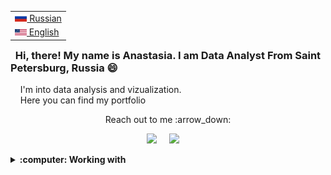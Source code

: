  <table align="right">
 <tr><td><a href="README.md"><img src="images/flag-400.png" height="13"> Russian</a></td></tr>
 <tr><td><a href="README_eng.md"><img src="images/Flag_of_the_United_States.png" height="10"> English</a></td></tr>
</table>

### &nbsp; Hi, there! My name is Anastasia. I am Data Analyst From Saint Petersburg, Russia :smile:

&nbsp;&nbsp;&nbsp;&nbsp;I'm into data analysis and vizualization. \
&nbsp;&nbsp;&nbsp;&nbsp;Here you can find my portfolio

<p align="center"> Reach out to me :arrow_down:</p>

<p align="center">
  <a href="https://www.instagram.com/steishas.s/"><img src="https://go-skill-icons.vercel.app/api/icons?i=instagram" /></a>&nbsp;&nbsp;&nbsp;&nbsp;
  <a href="https://t.me/steishas"><img src="https://go-skill-icons.vercel.app/api/icons?i=telegram" /></a>&nbsp;&nbsp;&nbsp;&nbsp;
</p>

<details>
  <summary><b>:computer: Working with</b></summary>
  <br/>

![Python](https://go-skill-icons.vercel.app/api/icons?i=python)&nbsp;
![matplotlib](https://go-skill-icons.vercel.app/api/icons?i=numpy)&nbsp;
![pandas](https://go-skill-icons.vercel.app/api/icons?i=pandas)&nbsp;
![seaborn](https://go-skill-icons.vercel.app/api/icons?i=seaborn)&nbsp;
![matplotlib](https://go-skill-icons.vercel.app/api/icons?i=matplotlib)&nbsp; \
![jupyter](https://go-skill-icons.vercel.app/api/icons?i=jupyter)&nbsp;
![pycharm](https://go-skill-icons.vercel.app/api/icons?i=pycharm)&nbsp; \
![postgresql](https://go-skill-icons.vercel.app/api/icons?i=postgresql)&nbsp; \
![excel](https://go-skill-icons.vercel.app/api/icons?i=excel)&nbsp;
